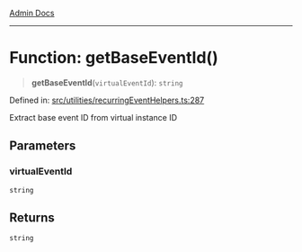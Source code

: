 [Admin Docs](/)

***

# Function: getBaseEventId()

> **getBaseEventId**(`virtualEventId`): `string`

Defined in: [src/utilities/recurringEventHelpers.ts:287](https://github.com/gautam-divyanshu/talawa-api/blob/d8a8cac9e6df3a48d2412b7eda7ba90695bb5e35/src/utilities/recurringEventHelpers.ts#L287)

Extract base event ID from virtual instance ID

## Parameters

### virtualEventId

`string`

## Returns

`string`
